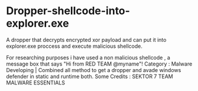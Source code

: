 # Dropper-shellcode-into-explorer.exe
A dropper that decrypts encrypted xor payload and can put it into explorer.exe proccess and execute malicious shellcode.

For researching purposes i have used a non malicious shellcode , a message box that says "Hi from RED TEAM @myname"!
Category : Malware Developing | Combined all method to get a dropper and avade windows defender in static and runtime both.
Some Credits : SEKTOR 7 TEAM MALWARE ESSENTIALS 
